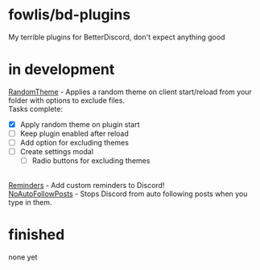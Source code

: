 # fowlis/bd-plugins

My terrible plugins for BetterDiscord, don't expect anything good

# in development

<a href="https://github.com/fowlis/bd-plugins/tree/main/Randomtheme" target="_blank">RandomTheme</a> - Applies a random theme on client start/reload from your folder with options to exclude files.<br>
Tasks complete:
- [x] Apply random theme on plugin start
- [ ] Keep plugin enabled after reload
- [ ] Add option for excluding themes
- [ ] Create settings modal
    - [ ] Radio buttons for excluding themes

<br><a href="https://github.com/fowlis/bd-plugins/tree/main/Reminders" target="_blank">Reminders</a> - Add custom reminders to Discord!
<br>
<a href="https://github.com/fowlis/bd-plugins/tree/main/NoAutoFollowPosts" target="_blank">NoAutoFollowPosts</a> - Stops Discord from auto following posts when you type in them.<br>



# finished

none yet
